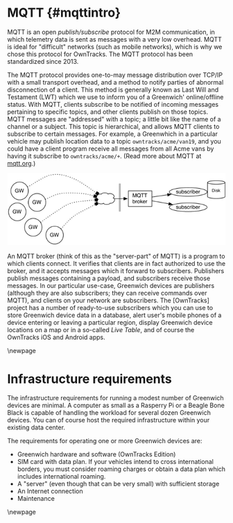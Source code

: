 # MQTT {#mqttintro}

MQTT is an open _publish/subscribe_ protocol for M2M communication, in which
telemetry data is sent as messages with a very low overhead. MQTT is ideal for
"difficult" networks (such as mobile networks), which is why we chose this
protocol for OwnTracks. The MQTT protocol has been standardized since 2013.

The MQTT protocol provides one-to-may message distribution over TCP/IP with a
small transport overhead, and a method to notify parties of abnormal
disconnection of a client. This method is generally known as Last Will and
Testament (LWT) which we use to inform you of a Greenwich' online/offline status.
With MQTT, clients subscribe to be notified of incoming
messages pertaining to specific topics, and other clients publish on those
topics.  MQTT messages are "addressed" with a topic; a little bit like the
name of a channel or a subject. This topic is hierarchical, and allows MQTT
clients to subscribe to certain messages. For example, a Greenwhich in a
particular vehicle may publish location data to a topic `owntracks/acme/van19`,
and you could have a client program receive all messages from all Acme vans by
having it subscribe to `owntracks/acme/+`. (Read more about MQTT at
[mqtt.org](http://mqtt.org).)

![MQTT infrastructure](art/greenwich-mqtt-infra.png)


An MQTT broker (think of this as the "server-part" of MQTT) is a program to which
clients connect. It verifies that clients are in fact authorized to use the
broker, and it accepts messages which it forward to subscribers. Publishers
publish messages containing a payload, and subscribers receive those messages.
In our particular use-case, Greenwich devices are publishers (although they are
also subscribers; they can receive commands over MQTT), and clients on your
network are subscribers. The [OwnTracks] project has a number of ready-to-use
subscribers which you can use to store Greenwich device data in a database,
alert user's mobile phones of a device entering or leaving a particular region,
display Greenwich device locations on a map or in a so-called _Live Table_, and
of course the OwnTracks iOS and Android apps.

\newpage

# Infrastructure requirements

The infrastructure requirements for running a modest number of Greenwich devices
are minimal. A computer as small as a Rasperry Pi or a Beagle Bone Black is
capable of handling the workload for several dozen Greenwich devices. You can of
course host the required infrastructure within your existing data center.

The requirements for operating one or more Greenwich devices are:

* Greenwich hardware and software (OwnTracks Edition)
* SIM card with data plan. If your vehicles intend to cross international borders,
  you must consider roaming charges or obtain a data plan which includes
  international roaming.
* A "server" (even though that can be very small) with sufficient storage
* An Internet connection
* Maintenance

\newpage
